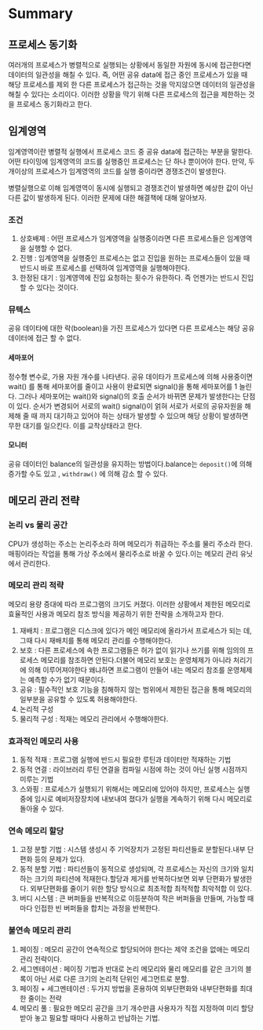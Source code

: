 # Summary 



## 프로세스 동기화

여러개의 프로세스가 병렬적으로 실행되는 상황에서 동일한 자원에 동시에 접근한다면 데이터의 일관성을 해칠 수 있다. 즉, 어떤 공유 data에 접근 중인 프로세스가 있을 때 해당 프로세스를 제외 한 다른 프로세스가 접근하는 것을 막지않으면 데이터의 일관성을 해칠 수 있다는 소리이다. 이러한 상황을 막기 위해 다른 프로세스의 접근을 제한하는 것을 프로세스 동기화라고 한다.

## 임계영역

임계영역이란 병렬적 실행에서 프로세스 코드 중 공유   data에 접근하는 부분을 말한다.어떤 타이밍에 임계영역의 코드를 실행중인 프로세스는 단 하나 뿐이어야 한다. 만약, 두개이상의 프로세스가 임계영역의 코드를 실행 중이라면 경쟁조건이 발생한다.

병렬실행으로 이해 임계영역이 동시에 실행되고 경쟁조건이 발생하면 예상한 값이 아닌 다른 값이 발생하게 된다. 이러한 문제에 대한 해결책에 대해 알아보자.

### 조건

1. 상호배제 : 어떤 프로세스가 임계영역을 실행중이라면 다른 프로세스들은 임계영역을 실행할 수 없다.
2. 진행 : 임계영역을 실행중인 프로세스는 없고 진입을 원하는 프로세스들이 있을 때 반드시 바로 프로세스를 선택하여 임계영역을 실행해야한다.
3. 한정된 대기 : 임계영역에 진입 요청하는 횟수가 유한하다. 즉 언젠가는 반드시 진입할 수 있다는 것이다. 

### 뮤텍스 

공유 데이타에 대한 락(boolean)을 가진 프로세스가 있다면 다른 프로세스는 해당 공유 데이터에 접근 할 수 없다.

#### 세마포어

정수형 변수로, 가용 자원 개수를 나타낸다. 공유 데이타가 프로세스에 의해 사용중이면 wait() 를 통해 세마포어를 줄이고 사용이 완료되면  signal()을 통해 세마포어를 1 늘린다. 그러나 세마포어는 wait()와 signal()의 호출 순서가 바뀌면 문제가 발생한다는 단점이 있다. 순서가 변경되어 서로의 wait() signal()이 얽혀 서로가 서로의 공유자원을 해제해 줄 때 까지 대기하고 있어야 하는 상태가 발생할 수 있으며 해당 상황이 발생하면 무한 대기를 일으킨다. 이를 교착상태라고 한다.

#### 모니터

공유 데이터인 balance의 일관성을 유지하는 방법이다.balance는 `deposit()`에 의해 증가할 수도 있고 , `withdraw()` 에 의해 감소 할 수 있다. 

## 

## 메모리 관리 전략

### 논리 vs 물리 공간

CPU가 생성하는 주소는 논리주소라 하며 메모리가 취급하는 주소를 물리 주소라 한다.매핑이라는 작업을 통해 가상 주소에서 물리주소로 바꿀 수 있다.이는 메모리 관리 유닛에서 관리한다.

### 메모리 관리 적략 

메모리 용량 증대에 따라 프로그램의 크기도 커졌다. 이러한 상황에서 제한된 메모리로 효율적인 사용과 메모리 참조 방식을 제공하기 위한 전략을 소개하고자 한다.

1. 재배치 : 프로그램은 디스크에 있다가 메인 메모리에 올라가서 프로세스가 되는 데, 그때 다시 재배치를 통해 메모리 관리를 수행해야한다.
2. 보호 : 다른 프로세스에 속한 프로그램들은 허가 없이 읽기나 쓰기를 위해 임의의 프로세스 메모리를 참조하면 안된다.더불어 메모리 보호는 운영체제가 아니라 처리기에 의해 이루어져야한다 왜냐하면 프로그램이 만들어 내는 메모리 참조를 운영체제는 예측할 수가 없기 때문이다.
3. 공유 : 필수적인 보호 기능을 침해하지 않는 범위에서 제한된 접근을 통해 메모리의 일부분을 공유할 수 있도록 허용해야한다. 
4. 논리적 구성 
5. 물리적 구성 : 적재는 메모리 관리에서 수행해야한다.

### 효과적인 메모리 사용

1. 동적 적재 : 프로그램 실행에 반드시 필요한 루틴과 데이터만 적재하는 기법
2. 동적 연결 : 라이브러리 루틴 연결을 컴파일 시점에 하는 것이 아닌 실행 시점까지 미루는 기법
3. 스와핑 : 프로세스가 실행되기 위해서는 메모리에 있어야 하지만, 프로세스는 실행 중에 임시로 예비저장장치에 내보내여 졌다가 실행을 계속하기 위해 다시 메모리로 돌아올 수 있다.

### 연속 메모리 할당 

1. 고정 분할 기법 : 시스템 생성시 주 기억장치가 고정된 파티션들로 분할된다.내부 단편화 등의 문제가 있다.
2. 동적 분할 기법 : 파티션들이 동적으로 생성되며, 각 프로세스는 자신의 크기와 일치하는 크기의 파티션에 적재한다.할당과 제거를 반복하다보면 외부 단편화가 발생한다. 외부단편화를 줄이기 위한 할당 방식으로 최초적합 최적적합 최악적합 이 있다.
3. 버디 시스템 : 큰 버퍼들을 반복적으로 이등분하여 작은 버퍼들을 만들며, 가능할 때 마다 인접한 빈 버퍼들을 합치는 과정을 반복한다. 

### 불연속 메모리 관리

1. 페이징 : 메모리 공간이 연속적으로 할당되어야 한다는 제약 조건을 없애는 메모리 관리 전략이다.
2. 세그멘테이션 : 페이징 기법과 반대로 논리 메모리와 물리 메모리를 같은 크기의 블록이 아닌 서로 다른 크기의 논리적 단위인 세그먼트로 분할.
3. 페이징 + 세그멘테이션 : 두가지 방법을 혼용하여 외부단편화와 내부단편화를 최대한 줄이는 전략
4. 메모리 풀 : 필요한 메모리 공간을 크기 개수만큼 사용자가 직접 지정하여 미리 할당 받아 놓고 필요할 때마다 사용하고 반납하는 기법.



